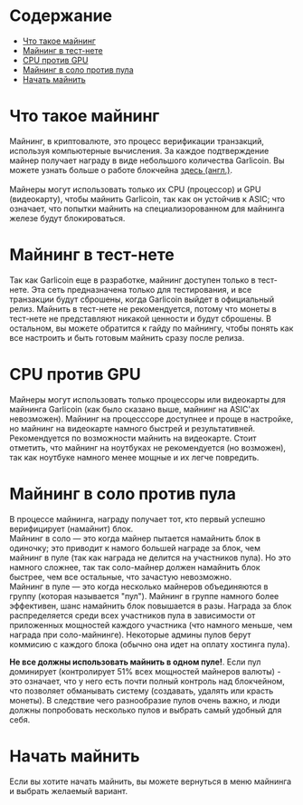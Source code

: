 # Содержание
- [Что такое майнинг](#what-is-mining)
- [Майнинг в тест-нете](#mining-on-the-test-net)
- [CPU против GPU](#cpu-vs-gpu)
- [Майнинг в соло против пула](#solo-vs-pool)
- [Начать майнить](#start-mining)

# Что такое майнинг
Майнинг, в криптовалюте, это процесс верификации транзакций, используя компьютерные вычисления. За каждое подтверждение майнер получает награду в виде небольшого количества Garlicoin.
Вы можете узнать больше о работе блокчейна [здесь (англ.)](https://www.youtube.com/watch?v=bBC-nXj3Ng4).  
<br>
Майнеры могут использовать только их CPU (процессор) и GPU (видеокарту), чтобы майнить Garlicoin, так как он устойчив к ASIC; что означает, что попытки майнить на специализорованном для майнинга железе будут блокироваться.

# Майнинг в тест-нете
Так как Garlicoin еще в разработке, майнинг доступен только в тест-нете. Эта сеть предназначена только для тестирования, и все транзакции будут сброшены, когда Garlicoin выйдет в официальный релиз. 
Майнить в тест-нете не рекомендуется, потому что монеты в тест-нете не представляют никакой ценности и будут сброшены. В остальном, вы можете обратится к гайду по майнингу, чтобы понять как все настроить и быть готовым майнить сразу после релиза.

# CPU против GPU
Майнеры могут использовать только процессоры или видеокарты для майнинга Garlicoin (как было сказано выше, майнинг на ASIC'ах невозможен). 
Майнинг на процесссоре доступнее и проще в настройке, но майнинг на видеокарте намного быстрей и результативней. Рекомендуется по возможности майнить на видеокарте.
Стоит отметить, что майнинг на ноутбуках не рекомендуется (но возможен), так как ноутбуке намного менее мощные и их легче повредить. 

# Майнинг в соло против пула
В процессе майнинга, награду получает тот, кто первый успешно верифицирует (намайнит) блок. 
<br>
Майнинг в соло — это когда майнер пытается намайнить блок в одиночку; это приводит к намого большей награде за блок, чем майнинг в пуле (так как награда не делится на участников пула). Но это намного сложнее, так так соло-майнер должен намайнить блок быстрее, чем все остальные, что зачастую невозможно. 
<br>
Майнинг в пуле — это когда несколько майнеров объединяются в группу (которая называется "пул"). Майнинг в группе намного более эффективен, шанс намайнить блок повышается в разы. Награда за блок распределяется среди всех участников пула в зависимости от приложенных мощностей каждого участника (что намного меньше, чем награда при соло-майнинге). Некоторые админы пулов берут коммисию с каждого блока (обычно она идет на оплату хостинга пула). 
<br>

**Не все должны использовать майнить в одном пуле!**. Если пул доминирует (контролирует 51% всех мощностей майнеров валюты) - это означает, что у него есть почти полный контроль над блокчейном, что позволяет обманывать систему (создавать, удалять или красть монеты). В следствие чего разнообразие пулов очень важно, и люди должны попробовать несколько пулов и выбрать самый удобный для себя.

# Начать майнить
Если вы хотите начать майнить, вы можете вернуться в меню майнинга и выбрать желаемый вариант.